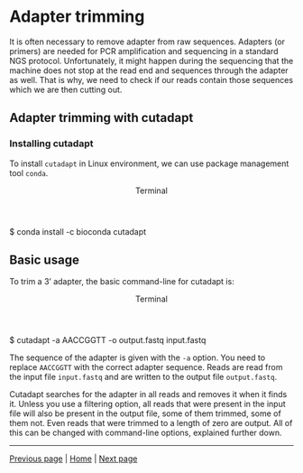 # Adapter trimming

It is often necessary to remove adapter from raw sequences. Adapters (or primers) are needed for PCR amplification and sequencing in a standard NGS protocol. Unfortunately, it might happen during the sequencing that the machine does not stop at the read end and sequences through the adapter as well. That is why, we need to check if our reads contain those sequences which we are then cutting out.

## Adapter trimming with cutadapt


### Installing cutadapt

To install `cutadapt` in Linux environment, we can use package management tool `conda`. 

<div class="console">
  <header>
    <p>Terminal</p>
  </header>
  <div class="consolebody">
    <p>$ conda install -c bioconda cutadapt</p>
  </div>
</div>

## Basic usage

To trim a 3’ adapter, the basic command-line for cutadapt is:

<div class="console">
  <header>
    <p>Terminal</p>
  </header>
  <div class="consolebody">
    <p>$ cutadapt -a AACCGGTT -o output.fastq input.fastq</p>
  </div>
</div>

The sequence of the adapter is given with the `-a` option. You need to replace `AACCGGTT` with the correct adapter sequence. Reads are read from the input file `input.fastq` and are written to the output file `output.fastq`.

Cutadapt searches for the adapter in all reads and removes it when it finds it. Unless you use a filtering option, all reads that were present in the input file will also be present in the output file, some of them trimmed, some of them not. Even reads that were trimmed to a length of zero are output. All of this can be changed with command-line options, explained further down.

---

[Previous page](https://katarinagresova.github.io/DSIB01_2021/preprocessing/quality.html) | [Home](https://katarinagresova.github.io/DSIB01_2021/preprocessing/) | [Next page](https://katarinagresova.github.io/DSIB01_2021/preprocessing/second_quality.html)
